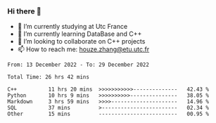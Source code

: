 ### Hi there 👋
- 🔭 I’m currently studying at Utc France
- 🌱 I’m currently learning DataBase and C++
- 👯 I’m looking to collaborate on C++ projects
- 📫 How to reach me: houze.zhang@etu.utc.fr

<!--START_SECTION:waka-->

```text
From: 13 December 2022 - To: 29 December 2022

Total Time: 26 hrs 42 mins

C++          11 hrs 20 mins  >>>>>>>>>>>--------------   42.43 %
Python       10 hrs 9 mins   >>>>>>>>>>---------------   38.05 %
Markdown     3 hrs 59 mins   >>>>---------------------   14.96 %
SQL          37 mins         >------------------------   02.34 %
Other        15 mins         -------------------------   00.95 %
```

<!--END_SECTION:waka-->
